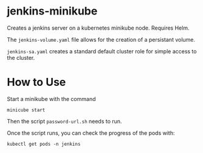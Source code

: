 # jenkins-minikube
Creates a jenkins server on a kubernetes minikube node. Requires Helm.

The ```jenkins-volume.yaml``` file allows for the creation of a persistant volume.

```jenkins-sa.yaml``` creates a standard default cluster role for simple access to the cluster.


# How to Use
Start a minikube with the command

```
minicube start
```

Then the script ```password-url.sh``` needs to run.

Once the script runs, you can check the progress of the pods with:
```
kubectl get pods -n jenkins
```
